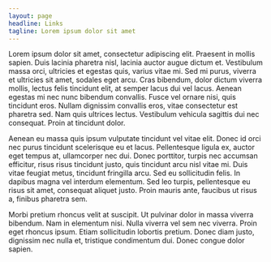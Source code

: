 ```yaml
---
layout: page
headline: Links
tagline: Lorem ipsum dolor sit amet
---
```


Lorem ipsum dolor sit amet, consectetur adipiscing elit. Praesent in mollis sapien. Duis lacinia pharetra nisl, lacinia auctor augue dictum et. Vestibulum massa orci, ultricies et egestas quis, varius vitae mi. Sed mi purus, viverra et ultricies sit amet, sodales eget arcu. Cras bibendum, dolor dictum viverra mollis, lectus felis tincidunt elit, at semper lacus dui vel lacus. Aenean egestas mi nec nunc bibendum convallis. Fusce vel ornare nisi, quis tincidunt eros. Nullam dignissim convallis eros, vitae consectetur est pharetra sed. Nam quis ultrices lectus. Vestibulum vehicula sagittis dui nec consequat. Proin at tincidunt dolor.

Aenean eu massa quis ipsum vulputate tincidunt vel vitae elit. Donec id orci nec purus tincidunt scelerisque eu et lacus. Pellentesque ligula ex, auctor eget tempus at, ullamcorper nec dui. Donec porttitor, turpis nec accumsan efficitur, risus risus tincidunt justo, quis tincidunt arcu nisl vitae mi. Duis vitae feugiat metus, tincidunt fringilla arcu. Sed eu sollicitudin felis. In dapibus magna vel interdum elementum. Sed leo turpis, pellentesque eu risus sit amet, consequat aliquet justo. Proin mauris ante, faucibus ut risus a, finibus pharetra sem.

Morbi pretium rhoncus velit at suscipit. Ut pulvinar dolor in massa viverra bibendum. Nam in elementum nisi. Nulla viverra vel sem nec viverra. Proin eget rhoncus ipsum. Etiam sollicitudin lobortis pretium. Donec diam justo, dignissim nec nulla et, tristique condimentum dui. Donec congue dolor sapien.